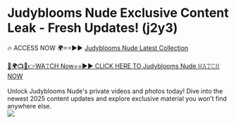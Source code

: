 # Judyblooms Nude Exclusive Content Leak - Fresh Updates! (j2y3)

🔥 ACCESS NOW 🌍==►► <a href="https://tinyurl.com/yc657z5k" rel="nofollow">Judyblooms Nude Latest Collection</a>
<br><br>
[🔴🌍📺📱👉WA𝚃CH Now==►► CLICK HERE TO Judyblooms Nude 𝚆𝙰𝚃𝙲𝙷 NOW](https://tinyurl.com/yc657z5k)
<br><br>
Unlock Judyblooms Nude's private videos and photos today! Dive into the newest 2025 content updates and explore exclusive material you won’t find anywhere else.
<br>
<a href="https://tinyurl.com/yc657z5k" rel="nofollow" data-target="animated-image.originalLink"><img src="https://camo.githubusercontent.com/8a4f000d20f83aca3bf7ec5f350d767afa0574a8a352519fd8cfa583a6f93a33/68747470733a2f2f692e696d6775722e636f6d2f644a486b345a712e676966" data-canonical-src="https://i.imgur.com/dJHk4Zq.gif" style="max-width: 100%; display: inline-block;" data-target="animated-image.originalImage"></a>
<br>
